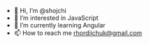 - 👋 Hi, I’m @shojchi
- 👀 I’m interested in JavaScript
- 🌱 I’m currently learning Angular
- 📫 How to reach me rhordiichuk@gmail.com

<!---
shojchi/shojchi is a ✨ special ✨ repository because its `README.md` (this file) appears on your GitHub profile.
You can click the Preview link to take a look at your changes.
--->
